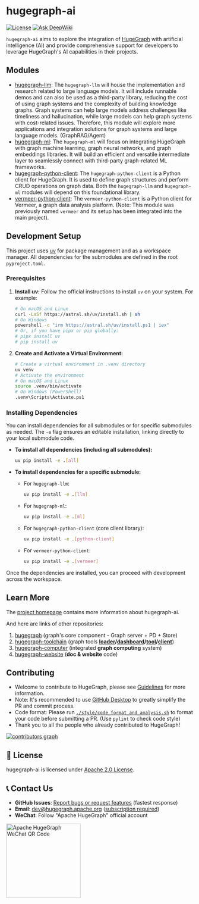 # hugegraph-ai

[![License](https://img.shields.io/badge/license-Apache%202-0E78BA.svg)](https://www.apache.org/licenses/LICENSE-2.0.html)
[![Ask DeepWiki](https://deepwiki.com/badge.svg)](https://deepwiki.com/apache/incubator-hugegraph-ai)

`hugegraph-ai` aims to explore the integration of [HugeGraph](https://github.com/apache/hugegraph) with artificial 
intelligence (AI) and provide comprehensive support for developers to leverage HugeGraph's AI capabilities 
in their projects.


## Modules

- [hugegraph-llm](./hugegraph-llm): The `hugegraph-llm` will house the implementation and research related to large language models.
It will include runnable demos and can also be used as a third-party library, reducing the cost of using graph systems 
and the complexity of building knowledge graphs. Graph systems can help large models address challenges like timeliness 
and hallucination, while large models can help graph systems with cost-related issues. Therefore, this module will 
explore more applications and integration solutions for graph systems and large language models.  (GraphRAG/Agent)
- [hugegraph-ml](./hugegraph-ml): The `hugegraph-ml` will focus on integrating HugeGraph with graph machine learning, 
graph neural networks, and graph embeddings libraries. It will build an efficient and versatile intermediate layer 
to seamlessly connect with third-party graph-related ML frameworks.
- [hugegraph-python-client](./hugegraph-python-client): The `hugegraph-python-client` is a Python client for HugeGraph. 
It is used to define graph structures and perform CRUD operations on graph data. Both the `hugegraph-llm` and 
  `hugegraph-ml` modules will depend on this foundational library. 
- [vermeer-python-client](./vermeer-python-client): The `vermeer-python-client` is a Python client for Vermeer, a graph data analysis platform. (Note: This module was previously named `vermeer` and its setup has been integrated into the main project).

## Development Setup

This project uses [uv](https://github.com/astral-sh/uv) for package management and as a workspace manager. All dependencies for the submodules are defined in the root `pyproject.toml`.

### Prerequisites

1.  **Install uv:**
    Follow the official instructions to install `uv` on your system. For example:
    ```bash
    # On macOS and Linux
    curl -LsSf https://astral.sh/uv/install.sh | sh
    # On Windows
    powershell -c "irm https://astral.sh/uv/install.ps1 | iex"
    # Or, if you have pipx or pip globally:
    # pipx install uv
    # pip install uv
    ```

2.  **Create and Activate a Virtual Environment:**
    
    ```bash
    # Create a virtual environment in .venv directory
    uv venv
    # Activate the environment
    # On macOS and Linux
    source .venv/bin/activate
    # On Windows (PowerShell)  
    .venv\Scripts\Activate.ps1
    ```

### Installing Dependencies

You can install dependencies for all submodules or for specific submodules as needed. The `-e` flag ensures an editable installation, linking directly to your local submodule code.

*   **To install all dependencies (including all submodules):**
    ```bash
    uv pip install -e .[all]
    ```

*   **To install dependencies for a specific submodule:**
    *   For `hugegraph-llm`:
        ```bash
        uv pip install -e .[llm]
        ```
    *   For `hugegraph-ml`:
        ```bash
        uv pip install -e .[ml]
        ```
    *   For `hugegraph-python-client` (core client library):
        ```bash
        uv pip install -e .[python-client]
        ```
    *   For `vermeer-python-client`:
        ```bash
        uv pip install -e .[vermeer]
        ```

Once the dependencies are installed, you can proceed with development across the workspace.

## Learn More

The [project homepage](https://hugegraph.apache.org/docs/quickstart/hugegraph-ai/) contains more information about 
hugegraph-ai.

And here are links of other repositories:
1. [hugegraph](https://github.com/apache/hugegraph) (graph's core component - Graph server + PD + Store)
2. [hugegraph-toolchain](https://github.com/apache/hugegraph-toolchain) (graph tools **[loader](https://github.com/apache/incubator-hugegraph-toolchain/tree/master/hugegraph-loader)/[dashboard](https://github.com/apache/incubator-hugegraph-toolchain/tree/master/hugegraph-hubble)/[tool](https://github.com/apache/incubator-hugegraph-toolchain/tree/master/hugegraph-tools)/[client](https://github.com/apache/incubator-hugegraph-toolchain/tree/master/hugegraph-client)**)
3. [hugegraph-computer](https://github.com/apache/hugegraph-computer) (integrated **graph computing** system)
4. [hugegraph-website](https://github.com/apache/hugegraph-doc) (**doc & website** code)


## Contributing

- Welcome to contribute to HugeGraph, please see [Guidelines](https://hugegraph.apache.org/docs/contribution-guidelines/) for more information.  
- Note: It's recommended to use [GitHub Desktop](https://desktop.github.com/) to greatly simplify the PR and commit process.  
- Code format: Please run [`./style/code_format_and_analysis.sh`](style/code_format_and_analysis.sh) to format your code before submitting a PR. (Use `pylint` to check code style)
- Thank you to all the people who already contributed to HugeGraph!

[![contributors graph](https://contrib.rocks/image?repo=apache/incubator-hugegraph-ai)](https://github.com/apache/incubator-hugegraph-ai/graphs/contributors)

## 📄 License

hugegraph-ai is licensed under [Apache 2.0 License](./LICENSE).

## 📞 Contact Us

- **GitHub Issues**: [Report bugs or request features](https://github.com/apache/incubator-hugegraph-ai/issues) (fastest response)
- **Email**: [dev@hugegraph.apache.org](mailto:dev@hugegraph.apache.org) ([subscription required](https://hugegraph.apache.org/docs/contribution-guidelines/subscribe/))
- **WeChat**: Follow "Apache HugeGraph" official account

<img src="https://raw.githubusercontent.com/apache/hugegraph-doc/master/assets/images/wechat.png" alt="Apache HugeGraph WeChat QR Code" width="200"/>
